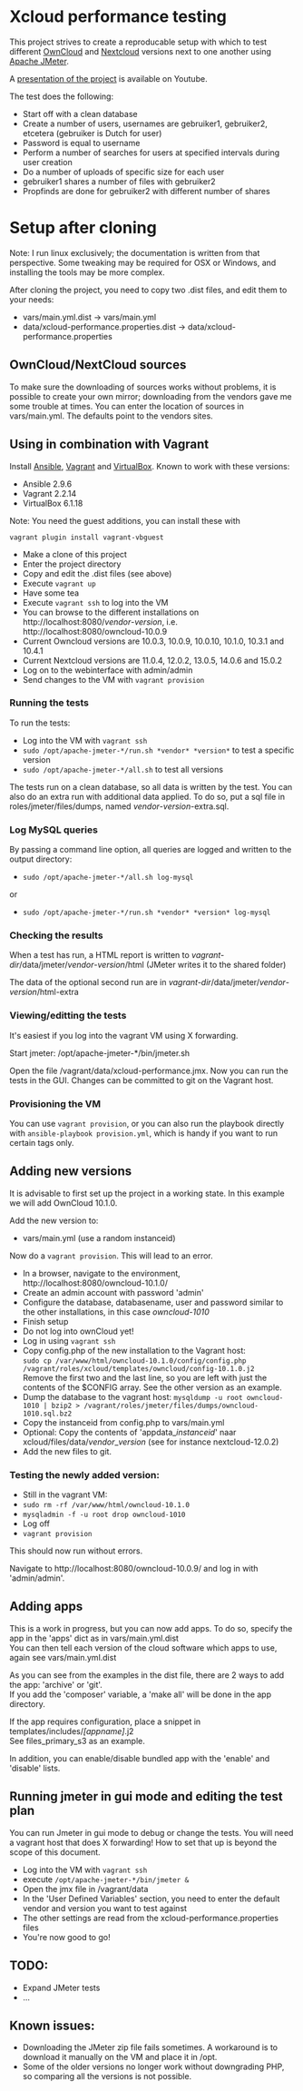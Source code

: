 # Xcloud performance testing

This project strives to create a reproducable setup with which to test different [OwnCloud](https://owncloud.org/) and [Nextcloud](https://nextcloud.com/) versions next to one another using [Apache JMeter](https://jmeter.apache.org/).

A [presentation of the project](https://www.youtube.com/watch?v=_a50rSE049E) is available on Youtube.

The test does the following:

- Start off with a clean database
- Create a number of users, usernames are gebruiker1, gebruiker2, etcetera (gebruiker is Dutch for user)
- Password is equal to username
- Perform a number of searches for users at specified intervals during user creation
- Do a number of uploads of specific size for each user
- gebruiker1 shares a number of files with gebruiker2
- Propfinds are done for gebruiker2 with different number of shares

# Setup after cloning

Note: I run linux exclusively; the documentation is written from that perspective. Some tweaking may be required for OSX or Windows, and installing the tools may be more complex.

After cloning the project, you need to copy two .dist files, and edit them to your needs:
- vars/main.yml.dist -> vars/main.yml
- data/xcloud-performance.properties.dist -> data/xcloud-performance.properties

## OwnCloud/NextCloud sources

To make sure the downloading of sources works without problems, it is possible to create your own mirror; downloading from the vendors gave me some trouble at times. You can enter the location of sources in vars/main.yml. The defaults point to the vendors sites.

## Using in combination with Vagrant

Install [Ansible](https://www.ansible.com/), [Vagrant](https://www.vagrantup.com/) and [VirtualBox](https://www.virtualbox.org/). Known to work with these versions:
- Ansible 2.9.6
- Vagrant 2.2.14
- VirtualBox 6.1.18

Note: You need the guest additions, you can install these with

`vagrant plugin install vagrant-vbguest`

- Make a clone of this project
- Enter the project directory
- Copy and edit the .dist files (see above)
- Execute `vagrant up`
- Have some tea
- Execute `vagrant ssh` to log into the VM
- You can browse to the different installations on http://localhost:8080/*vendor*-*version*, i.e. http://localhost:8080/owncloud-10.0.9
- Current Owncloud versions are 10.0.3, 10.0.9, 10.0.10, 10.1.0, 10.3.1 and 10.4.1
- Current Nextcloud versions are 11.0.4, 12.0.2, 13.0.5, 14.0.6 and 15.0.2
- Log on to the webinterface with admin/admin
- Send changes to the VM with `vagrant provision`

### Running the tests

To run the tests:

- Log into the VM with `vagrant ssh`
- `sudo /opt/apache-jmeter-*/run.sh *vendor* *version*` to test a specific version
- `sudo /opt/apache-jmeter-*/all.sh` to test all versions

The tests run on a clean database, so all data is written by the test. You can also do an extra run with additional data applied. To do so, put a sql file in roles/jmeter/files/dumps, named *vendor*-*version*-extra.sql.

### Log MySQL queries

By passing a command line option, all queries are logged and written to the output directory:
- `sudo /opt/apache-jmeter-*/all.sh log-mysql`

or
- `sudo /opt/apache-jmeter-*/run.sh *vendor* *version* log-mysql`

### Checking the results

When a test has run, a HTML report is written to *vagrant-dir*/data/jmeter/*vendor*-*version*/html
(JMeter writes it to the shared folder)

The data of the optional second run are in *vagrant-dir*/data/jmeter/*vendor*-*version*/html-extra

### Viewing/editting the tests

It's easiest if you log into the vagrant VM using X forwarding.

Start jmeter: /opt/apache-jmeter-*/bin/jmeter.sh

Open the file /vagrant/data/xcloud-performance.jmx. Now you can run the tests in the GUI. Changes can be committed to git on the Vagrant host.

### Provisioning the VM

You can use `vagrant provision`, or you can also run the playbook directly with `ansible-playbook provision.yml`, which is handy if you want to run certain tags only.

## Adding new versions

It is advisable to first set up the project in a working state. In this example we will add OwnCloud 10.1.0.

Add the new version to:
- vars/main.yml (use a random instanceid)

Now do a  `vagrant provision`. This will lead to an error.

- In a browser, navigate to the environment, http://localhost:8080/owncloud-10.1.0/
- Create an admin account with password 'admin'
- Configure the database, databasename, user and password similar to the other installations, in this case *owncloud-1010*
- Finish setup
- Do not log into ownCloud yet!
- Log in using `vagrant ssh`
- Copy config.php of the new installation to the Vagrant host:  
  `sudo cp /var/www/html/owncloud-10.1.0/config/config.php /vagrant/roles/xcloud/templates/owncloud/config-10.1.0.j2`  
  Remove the first two and the last line, so you are left with just the contents of the $CONFIG array. See the other version as an example.
- Dump the database to the vagrant host:
  `mysqldump -u root owncloud-1010 | bzip2 > /vagrant/roles/jmeter/files/dumps/owncloud-1010.sql.bz2`
- Copy the instanceid from config.php to vars/main.yml
- Optional: Copy the contents of 'appdata_*instanceid*' naar xcloud/files/data/*vendor*_*version* (see for instance nextcloud-12.0.2)
- Add the new files to git.

### Testing the newly added version:

- Still in the vagrant VM:
- `sudo rm -rf /var/www/html/owncloud-10.1.0`
- `mysqladmin -f -u root drop owncloud-1010`
- Log off
- `vagrant provision`

This should now run without errors.

Navigate to http://localhost:8080/owncloud-10.0.9/ and log in with 'admin/admin'.

## Adding apps ##

This is a work in progress, but you can now add apps. To do so, specify the app in the 'apps' dict as in vars/main.yml.dist  
You can then tell each version of the cloud software which apps to use, again see vars/main.yml.dist

As you can see from the examples in the dist file, there are 2 ways to add the app: 'archive' or 'git'.  
If you add the 'composer' variable, a 'make all' will be done in the app directory.

If the app requires configuration, place a snippet in templates/includes/*[appname]*.j2  
See files\_primary\_s3 as an example.

In addition, you can enable/disable bundled app with the 'enable' and 'disable' lists.

## Running jmeter in gui mode and editing the test plan

You can run Jmeter in gui mode to debug or change the tests. You will need a vagrant host that does X forwarding! How to set that up is beyond the scope of this document.

- Log into the VM with `vagrant ssh`
- execute `/opt/apache-jmeter-*/bin/jmeter &`
- Open the jmx file in /vagrant/data
- In the 'User Defined Variables' section, you need to enter the default vendor and version you want to test against
- The other settings are read from the xcloud-performance.properties files
- You're now good to go!

## TODO:

 - Expand JMeter tests
 - ...

## Known issues:

- Downloading the JMeter zip file fails sometimes. A workaround is to download it manually on the VM and place it in /opt.
- Some of the older versions no longer work without downgrading PHP, so comparing all the versions is not possible.
